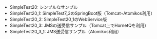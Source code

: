 * SimpleTest20: シンプルなサンプル
* SimpleTest20_1: SimpleTest7_3のSpringBoot版（Tomcat+Atomikos利用）
* SimpleTest20_2: SimpleTest20_1のWebService版
* SimpleTest20_3: JMSの送受信サンプル（Tomcat上でHornetQを利用）
* SimpleTest20_3_1: JMS送受信サンプル（Atomikos利用）
